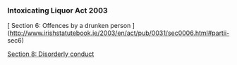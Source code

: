 ###  Intoxicating Liquor Act 2003

[ Section 6: Offences by a drunken person
](http://www.irishstatutebook.ie/2003/en/act/pub/0031/sec0006.html#partii-
sec6)

[ Section 8: Disorderly conduct
](http://www.irishstatutebook.ie/2003/en/act/pub/0031/sec0008.html)
